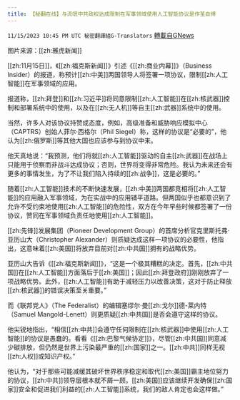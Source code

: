 ```yaml
---
title: 【秘翻在线】与流氓中共政权达成限制在军事领域使用人工智能协议是作茧自缚
---
```

`11/15/2023 10:45 PM UTC 秘密翻譯組G-Translators` [轉載自GNews](https://gnews.org/articles/1981087)

图片来源：[[zh:雅虎新闻]]

[[zh:11月15日]]，《[[zh:福克斯新闻]]》引述《[[zh:商业内幕]]》（Business Insider）的报道，称预计[[zh:中美]]两国领导人将签署一项协议，限制[[zh:人工智能]]在军事领域的应用。

报道称，[[zh:拜登]]和[[zh:习近平]]将同意限制[[zh:人工智能]]在[[zh:核武器]]控制和部署系统中的使用，以及在[[zh:无人机]]等自主[[zh:武器]]系统中的使用。

当然，许多人对该协议持赞成态度，例如，高级准备和威胁响应模拟中心（CAPTRS）创始人菲尔·西格尔（Phil Siegel）称，这样的协议是“必要的”，他认为[[zh:俄罗斯]]等其他大国也应该参与到协议中来。

他天真地说：“我预测，他们将就[[zh:人工智能]]驱动的自主[[zh:武器]]在战场上只能用于侦察而非战斗达成协议；否则，世界将变得非常危险。我认为未来还会有更多的事情发生，为了不让我们陷入持续的[[zh:战争]]，这是必要的。”

随着[[zh:人工智能]]技术的不断快速发展，[[zh:中美]]两国都竞相将[[zh:人工智能]]的应用融入军事领域，为在实战中的应用铺平道路。但两国似乎也都意识到了允许不受约束地使用[[zh:人工智能]]的危险性，双方在今年早些时候都签署了一份协议，赞同在军事领域负责任地使用[[zh:人工智能]]。

[[zh:先锋]]发展集团（Pioneer Development Group）的首席分析官克里斯托弗·亚历山大（Christopher Alexander）则质疑达成这样一项协议的必要性，他指出，这意味着[[zh:美国]]将放弃目前对[[zh:中共国]]拥有的战略优势。

亚历山大告诉《[[zh:福克斯新闻]]》，“这是一个极其糟糕的决定。首先，[[zh:中共国]]在[[zh:人工智能]]方面落后于[[zh:美国]]；因此[[zh:拜登政府]]刚刚放弃了一项战略优势。此外，[[zh:人工智能]]有助于减轻压力以改善决策，这对于防止释放[[zh:核武器]]的错误决策至关重要。”

而《联邦党人》（The Federalist）的编辑塞缪尔·曼[[zh:戈尔]]德-莱内特（Samuel Mangold-Lenett）则更质疑[[zh:中共国]]是否会遵守这样的协议。

他尖锐地指出，“相信[[zh:中共]]会遵守任何限制在[[zh:核武器]]中使用[[zh:人工智能]]的协议是愚蠢的。看看《[[zh:巴黎气候协定]]》，尽管[[zh:中共国]]同意减少碳排放，但仍然是世界上污染最严重的[[zh:国家]]之一。[[zh:中共]]同样无视[[zh:人权]]或知识产权。”

他认为，“对于那些可能减缓其破坏世界秩序稳定和取代[[zh:美国]]霸主地位努力的协议，[[zh:中共]]领导层根本就不屑一顾。[[zh:美国]]应该继续开发确保[[zh:国家]]安全和促进我们利益的[[zh:人工智能]]系统，我们的敌人肯定也会这样做。”
